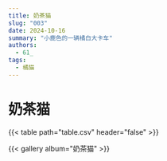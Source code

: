 ```yaml
---
title: 奶茶猫
slug: "003"
date: 2024-10-16
summary: "小鹿色的一辆橘白大卡车"
authors:
  - 61_
tags:
  - 橘猫
---
```

# 奶茶猫

{{< table path="table.csv" header="false" >}}

{{< gallery album="奶茶猫" >}}
